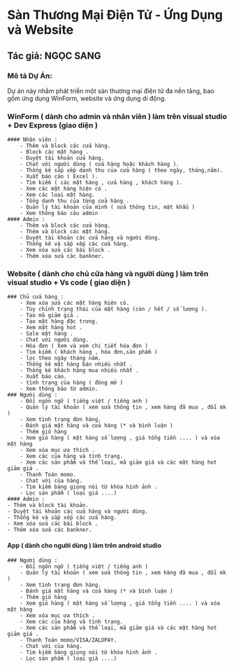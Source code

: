# Sàn Thương Mại Điện Tử - Ứng Dụng và Website

## Tác giả: NGỌC SANG

### Mô tả Dự Án:

Dự án này nhằm phát triển một sàn thương mại điện tử đa nền tảng, bao gồm ứng dụng WinForm, website và ứng dụng di động.

  ### WinForm ( dành cho admin và nhân viên ) làm trên visual studio + Dev Express (giao diện )
	#### Nhân viên : 
		- Thêm và block các cửa hàng.
		- Block các mặt hàng .
		- Duyệt tài khoản cửa hàng.
		- Chat với người dùng ( cửa hàng hoặc khách hàng ).
		- Thống kê sắp xếp danh thu của cửa hàng ( theo ngày, tháng,năm).
		- Xuất báo cáo ( Excel ).
		- Tìm kiếm ( các mặt hàng , cửa hàng , khách hàng ).
		- Xem các mặt hàng hiện có .
		- Xem các loại mặt hàng.
		- Tổng danh thu của từng cửa hàng .
		- Quản lý tài khoản của mình ( sửa thông tin, mật khẩu )
		- Xem thông báo cảu admin
	#### Admin :
		- Thêm và block các cửa hàng.
		- Thêm và block các mặt hàng.
		- Duyệt tài khoản các cửa hàng và người dùng.
		- Thống kê và sắp xếp các cửa hàng.
		- Xem xóa sửa các bài block .
		- Thêm xóa sửa các bankner.
  ### Website   ( dành cho chủ cửa hàng và người dùng ) làm trên visual studio + Vs code ( giao diện )
	### Chủ cửa hàng :
		- Xem xóa sửa các mặt hàng hiện có.
		- Tùy chỉnh trạng thái của mặt hàng (còn / hết / số lượng ).
		- Tạo mã giảm giá .
		- Tạo mặt hàng đặc trưng.
		- Xem mặt hàng hot .
		- Sale mặt hàng .
		- Chat với người dùng.
		- Hóa đơn ( Xem và xem chi tiết hóa đơn )
		- Tìm kiếm ( khách hàng , hóa đơn,sản phẩm )
		- lọc theo ngày tháng năm.
		- Thống kê mặt hàng bán nhiều nhất .
		- Thống kê khách hàng mua nhiều nhất .
		- Xuất báo cáo.
		- tình trạng của hàng ( đóng mở )
		- Xem thông bảo từ admin.
	### Người dùng :
		- Đổi ngôn ngữ ( tiếng việt / tiếng anh )
		- Quản lý tài khoản ( xem sửa thông tin , xem hàng đã mua , đổi mk )
		- Xem tình trạng đơn hàng.
		- Đánh giá mặt hàng và cửa hàng (* và bình luận )
		- Thêm giỏ hàng 
		- Xem giỏ hàng ( mặt hàng số lượng , giá tổng tiền .... ) và xóa mặt hàng
		- Xem xóa mục ưa thích . 
		- Xem các của hàng và tình trạng.
		- Xem các sản phẩm và thể loại, mã giảm giá và các mặt hàng hot giảm giá .
 		- Thanh Toán momo.
		- Chat với của hàng.
		- Tìm kiếm bàng giọng nói từ khóa hình ảnh .
		- Lọc sản phẩm ( loại giá ....)
	#### Admin :
	- Thêm và block tài khoản.
	- Duyệt tài khoản các cửa hàng và người dùng.
	- Thống kê và sắp xếp các cửa hàng.
	- Xem xóa sửa các bài block .
	- Thêm xóa sửa các bankner.
  #### App ( dành cho người dùng ) làm trên android studio
	### Người dùng :	
        - Đổi ngôn ngữ ( tiếng việt / tiếng anh )
		- Quản lý tài khoản ( xem sửa thông tin , xem hàng đã mua , đổi mk )
		- Xem tình trạng đơn hàng.
		- Đánh giá mặt hàng và cửa hàng (* và bình luận )
		- Thêm giỏ hàng 
		- Xem giỏ hàng ( mặt hàng số lượng , giá tổng tiền .... ) và xóa mặt hàng
		- Xem xóa mục ưa thích . 
		- Xem các của hàng và tình trạng.
		- Xem các sản phẩm và thể loại, mã giảm giá và các mặt hàng hot giảm giá .
 		- Thanh Toán momo/VISA/ZALOPAY.
		- Chat với của hàng.
		- Tìm kiếm bàng giọng nói từ khóa hình ảnh .
		- Lọc sản phẩm ( loại giá ....)
